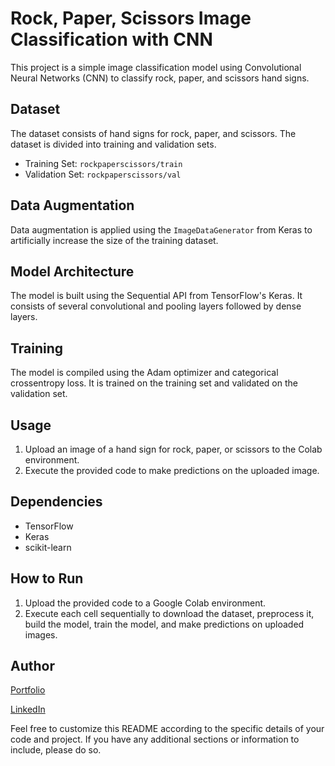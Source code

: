 # Rock, Paper, Scissors Image Classification with CNN

This project is a simple image classification model using Convolutional Neural Networks (CNN) to classify rock, paper, and scissors hand signs.

## Dataset

The dataset consists of hand signs for rock, paper, and scissors. The dataset is divided into training and validation sets.

- Training Set: `rockpaperscissors/train`
- Validation Set: `rockpaperscissors/val`

## Data Augmentation

Data augmentation is applied using the `ImageDataGenerator` from Keras to artificially increase the size of the training dataset.

## Model Architecture

The model is built using the Sequential API from TensorFlow's Keras. It consists of several convolutional and pooling layers followed by dense layers.

## Training

The model is compiled using the Adam optimizer and categorical crossentropy loss. It is trained on the training set and validated on the validation set.

## Usage

1. Upload an image of a hand sign for rock, paper, or scissors to the Colab environment.
2. Execute the provided code to make predictions on the uploaded image.

## Dependencies

- TensorFlow
- Keras
- scikit-learn

## How to Run

1. Upload the provided code to a Google Colab environment.
2. Execute each cell sequentially to download the dataset, preprocess it, build the model, train the model, and make predictions on uploaded images.

## Author

[Portfolio](https://aburijal26.wixsite.com/portfolio)

[LinkedIn](https://www.linkedin.com/in/muhammad-abu-rijal-kusnaedi)

Feel free to customize this README according to the specific details of your code and project. If you have any additional sections or information to include, please do so.
